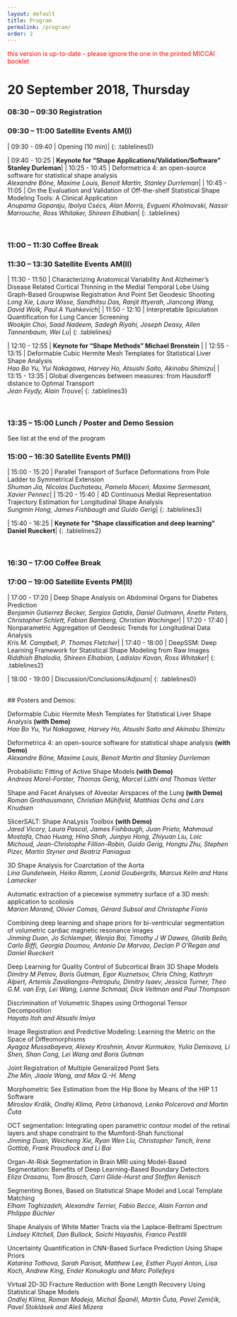 ```yaml
---
layout: default
title: Program
permalink: /program/
order: 2
---
```


<style>
.tablelines0 table, .tablelines0 td, .tablelines0 th {
        border: 1px solid black;
        min-width: 8em;
      }
.tablelines table, .tablelines td, .tablelines th {
        border: 1px solid black;
        min-width: 8em;
        background-color: #FF5733
        }
        
.tablelines2 table, .tablelines2 td, .tablelines2 th {
        border: 1px solid black;
        min-width: 8em;
        background-color: #FFC300
        }
.tablelines3 table, .tablelines3 td, .tablelines3 th {
        border: 1px solid black;
        min-width: 8em;
        background-color: #DAF7A6 
        }
</style>

<span style="color:red">this version is up-to-date - please ignore the one in the printed MICCAI booklet</span>

# 20 September 2018, Thursday
### 08:30 – 09:30 Registration
### 09:30 – 11:00 Satellite Events AM(I)
 
| 09:30 - 09:40 | Opening  (10 min)|
{: .tablelines0}

| 09:40 - 10:25 | <span style="font-weight:bold">Keynote for “Shape Applications/Validation/Software” Stanley Durleman</span>|
| 10:25 - 10:45 | Deformetrica 4: an open-source software for statistical shape analysis <br> *Alexandre Bône, Maxime Louis, Benoit Martin, Stanley Durrleman*|
| 10:45 - 11:05 | On the Evaluation and Validation of Off-the-shelf Statistical Shape Modeling Tools: A Clinical Application <br> *Anupama Goparaju, Ibolya Csécs, Alan Morris, Evgueni Kholmovski, Nassir Marrouche, Ross Whitaker, Shireen Elhabian*|
{: .tablelines}

<br>
 
### 11:00 – 11:30 Coffee Break
### 11:30 – 13:30 Satellite Events AM(II)
 
| 11:30 - 11:50 | Characterizing Anatomical Variability And Alzheimer’s Disease Related Cortical Thinning in the Medial Temporal Lobe Using Graph-Based Groupwise Registration And Point Set Geodesic Shooting <br> *Long Xie, Laura Wisse, Sandhitsu Das, Ranjit Ittyerah, Jiancong Wang, David Wolk, Paul A Yushkevich*|
| 11:50 - 12:10 | Interpretable Spiculation Quantification for Lung Cancer Screening <br> *Wookjin Choi, Saad Nadeem, Sadegh Riyahi, Joseph Deasy, Allen Tannenbaum, Wei Lu*| 
{: .tablelines}


| 12:10 - 12:55 | <span style="font-weight:bold">Keynote for “Shape Methods” Michael Bronstein</span> |
| 12:55 - 13:15 | Deformable Cubic Hermite Mesh Templates for Statistical Liver Shape Analysis <br> *Hao Bo Yu, Yui Nakagawa, Harvey Ho, Atsushi Saito, Akinobu Shimizu*|
| 13:15 - 13:35 | Global divergences between measures: from Hausdorff distance to Optimal Transport <br> *Jean Feydy, Alain Trouve*|
{: .tablelines3}

<br>

### 13:35 – 15:00 Lunch / Poster and Demo Session
See list at the end of the program

### 15:00 – 16:30  Satellite Events PM(I)
 
| 15:00 - 15:20 | Parallel Transport of Surface Deformations from Pole Ladder to Symmetrical Extension <br> *Shuman Jia, Nicolas Duchateau, Pamela Moceri, Maxime Sermesant, Xavier Pennec*|
| 15:20 - 15:40 | 4D Continuous Medial Representation Trajectory Estimation for Longitudinal Shape Analysis <br> *Sungmin Hong, James Fishbaugh and Guido Gerig*|
{: .tablelines3}

| 15:40 - 16:25 | <span style="font-weight:bold">Keynote for "Shape classification and deep learning" Daniel Rueckert</span>|
{: .tablelines2}

<br>

### 16:30 – 17:00 Coffee Break
### 17:00 – 19:00 Satellite Events PM(II) 
 
| 17:00 - 17:20 | Deep Shape Analysis on Abdominal Organs for Diabetes Prediction <br> *Benjamin Gutierrez Becker, Sergios Gatidis, Daniel Gutmann, Anette Peters, Christopher Schlett, Fabian Bamberg, Christian Wachinger*|
| 17:20 - 17:40 | Nonparametric Aggregation of Geodesic Trends for Longitudinal Data Analysis <br> *Kris M. Campbell, P. Thomas Fletcher*|
| 17:40 - 18:00 | DeepSSM: Deep Learning Framework for Statistical Shape Modeling from Raw Images <br> *Riddhish Bhalodia, Shireen Elhabian, Ladislav Kavan, Ross Whitaker*|
{: .tablelines2}

| 18:00 - 19:00 | Discussion/Conclusions/Adjourn|
{: .tablelines0}

<br>
## Posters and Demos:
 
Deformable Cubic Hermite Mesh Templates for Statistical Liver Shape Analysis <span style="font-weight:bold">(with Demo)</span><br>
*Hao Bo Yu, Yui Nakagawa, Harvey Ho, Atsushi Saito and Akinobu Shimizu*
 
Deformetrica 4: an open-source software for statistical shape analysis <span style="font-weight:bold">(with Demo)</span><br>
*Alexandre Bône, Maxime Louis, Benoit Martin and Stanley Durrleman*

Probabilistic Fitting of Active Shape Models <span style="font-weight:bold">(with Demo)</span><br>
*Andreas Morel-Forster, Thomas Gerig, Marcel Lüthi and Thomas Vetter*

Shape and Facet Analyses of Alveolar Airspaces of the Lung <span style="font-weight:bold">(with Demo)</span><br>
*Roman Grothausmann, Christian Mühlfeld, Matthias Ochs and Lars Knudsen*
 
SlicerSALT: Shape AnaLysis Toolbox <span style="font-weight:bold">(with Demo)</span><br>
*Jared Vicory, Laura Pascal, James  Fishbaugh, Juan Prieto, Mahmoud Mostafa, Chao Huang, Hina Shah, Junpyo Hong, Zhiyuan Liu, Loic Michoud, Jean-Christophe Fillion-Robin, Guido Gerig, Hongtu Zhu, Stephen Pizer, Martin Styner and Beatriz Paniagua*

3D Shape Analysis for Coarctation of the Aorta<br>
*Lina Gundelwein, Heiko Ramm, Leonid Goubergrits, Marcus Kelm and Hans Lamecker*

Automatic extraction of a piecewise symmetry surface of a 3D mesh: application to scoliosis<br>
*Marion Morand, Olivier Comas, Gérard Subsol and Christophe Fiorio*

Combining deep learning and shape priors for bi-ventricular segmentation of volumetric cardiac magnetic resonance images<br>
*Jinming Duan, Jo Schlemper, Wenjia Bai, Timothy J W Dawes, Ghalib Bello, Carlo Biffi, Georgia Doumou, Antonio De Marvao, Declan P O’Regan and Daniel Rueckert*

Deep Learning for Quality Control of Subcortical Brain 3D Shape Models<br>
*Dimitry M Petrov, Boris Gutman, Egor Kuznetsov, Chris Ching, Kathryn Alpert, Artemis Zavaliangos-Petropulu, Dimitry Isaev, Jessica Turner,  Theo G.M. van Erp,  Lei Wang, Lianne Schmaal, Dick Veltman and Paul Thompson*

Discrimination of Volumetric Shapes using Orthogonal Tensor Decomposition<br>
*Hayato Itoh and Atsushi Imiya*

Image Registration and Predictive Modeling: Learning the Metric on the Space of Diffeomorphisms<br>
*Ayagoz Mussabayeva, Alexey Kroshnin, Anvar Kurmukov, Yulia Denisova, Li Shen, Shan Cong, Lei Wang and Boris Gutman*

Joint Registration of Multiple Generalized Point Sets<br>
*Zhe Min, Jiaole Wang, and Max Q.-H. Meng*

Morphometric Sex Estimation from the Hip Bone by Means of the HIP 1.1 Software<br>
*Miroslav Králík, Ondřej Klíma, Petra Urbanová, Lenka Polcerová and Martin Čuta*

OCT segmentation: Integrating open parametric contour model of the retinal layers and shape constraint to the Mumford-Shah functional<br>
*Jinming Duan, Weicheng Xie, Ryan Wen Liu, Christopher Tench, Irene Gottlob, Frank Proudlock and Li Bai*

Organ-At-Risk Segmentation in Brain MRI using Model-Based Segmentation: Benefits of Deep Learning-Based Boundary Detectors<br>
*Eliza Orasanu, Tom Brosch, Carri Glide-Hurst and Steffen Renisch*

Segmenting Bones, Based on Statistical Shape Model and Local Template Matching<br>
*Elham Taghizadeh, Alexandre Terrier, Fabio Becce, Alain Farron and Philippe Büchler*

Shape Analysis of White Matter Tracts via the Laplace-Beltrami Spectrum<br>
*Lindsey Kitchell, Dan Bullock, Soichi Hayashis, Franco Pestilli*

Uncertainty Quantification in CNN-Based Surface Prediction Using Shape Priors<br>
*Katarina Tothova, Sarah Parisot, Matthew Lee, Esther Puyol Anton, Lisa Koch, Andrew King, Ender Konukoglu and Marc Pollefeys*

Virtual 2D-3D Fracture Reduction with Bone Length Recovery Using Statistical Shape Models<br>
*Ondřej Klíma, Roman Madeja, Michal Španěl, Martin Čuta, Pavel Zemčík, Pavel Stoklásek and Aleš Mizera*

